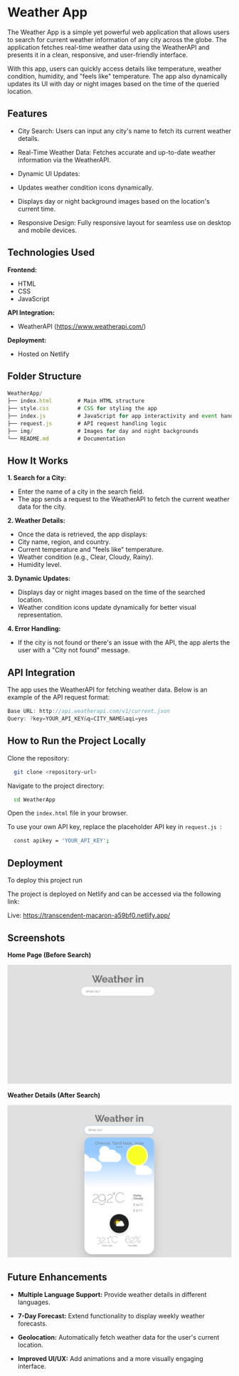 
# Weather App

The Weather App is a simple yet powerful web application that allows users to search for current weather information of any city across the globe. The application fetches real-time weather data using the WeatherAPI and presents it in a clean, responsive, and user-friendly interface.

With this app, users can quickly access details like temperature, weather condition, humidity, and "feels like" temperature. The app also dynamically updates its UI with day or night images based on the time of the queried location.


## Features

- City Search: Users can input any city's name to fetch its current weather details.

- Real-Time Weather Data: Fetches accurate and up-to-date weather information via the WeatherAPI.

- Dynamic UI Updates:

- Updates weather condition icons dynamically.

- Displays day or night background images based on the location's current time.

- Responsive Design: Fully responsive layout for seamless use on desktop and mobile devices.


## Technologies Used

**Frontend:**  
- HTML
- CSS
- JavaScript

**API Integration:** 
- WeatherAPI (https://www.weatherapi.com/)

**Deployment:**
- Hosted on Netlify


## Folder Structure

```javascript
WeatherApp/
├── index.html        # Main HTML structure
├── style.css         # CSS for styling the app
├── index.js          # JavaScript for app interactivity and event handling
├── request.js        # API request handling logic
├── img/              # Images for day and night backgrounds
└── README.md         # Documentation
```


## How It Works

**1. Search for a City:**

- Enter the name of a city in the search field.
- The app sends a request to the WeatherAPI to fetch the current weather data for the city.

**2. Weather Details:**

- Once the data is retrieved, the app displays:
- City name, region, and country.
- Current temperature and "feels like" temperature.
- Weather condition (e.g., Clear, Cloudy, Rainy).
- Humidity level.

**3. Dynamic Updates:**

- Displays day or night images based on the time of the searched location.
- Weather condition icons update dynamically for better visual representation.

**4. Error Handling:**
- If the city is not found or there's an issue with the API, the app alerts the user with a "City not found" message.




## API Integration

The app uses the WeatherAPI for fetching weather data. Below is an example of the API request format:


```javascript
Base URL: http://api.weatherapi.com/v1/current.json
Query: ?key=YOUR_API_KEY&q=CITY_NAME&aqi=yes
```
## How to Run the Project Locally

Clone the repository:

```bash
  git clone <repository-url>
```

Navigate to the project directory:

```bash
  cd WeatherApp
```

Open the ``` index.html ```  file in your browser.

To use your own API key, replace the placeholder API key in ```request.js ```:

```bash
  const apikey = 'YOUR_API_KEY';
```




## Deployment

To deploy this project run

The project is deployed on Netlify and can be accessed via the following link: 

Live: https://transcendent-macaron-a59bf0.netlify.app/


## Screenshots

**Home Page (Before Search)**

![Logo](https://github.com/Uditsingh1234/Wheather-App/blob/main/weatherapp-master/output_img/Landing%20Page.png?raw=true)

**Weather Details (After Search)**

![Logo](https://github.com/Uditsingh1234/Wheather-App/blob/main/weatherapp-master/output_img/After%20Search%20Page.png?raw=true)


## Future Enhancements

- **Multiple Language Support:** Provide weather details in different languages.

- **7-Day Forecast:** Extend functionality to display weekly weather forecasts.

- **Geolocation:** Automatically fetch weather data for the user's current location.

- **Improved UI/UX:** Add animations and a more visually engaging interface.





